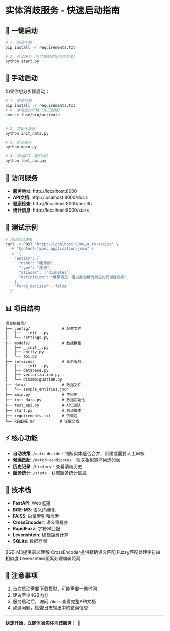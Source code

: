# 实体消歧服务 - 快速启动指南

## 🚀 一键启动

```bash
# 1. 安装依赖
pip install -r requirements.txt

# 2. 启动服务（包含数据初始化和测试）
python start.py
```

## 🎯 手动启动

如果你想分步骤启动：

```bash
# 1. 安装依赖
pip install -r requirements.txt
# 0. 激活虚拟环境（如已创建）
source fuse/bin/activate


# 2. 初始化数据
python init_data.py

# 3. 启动服务
python main.py

# 4. 测试API（新终端）
python test_api.py
```

## 📡 访问服务

- **服务地址**: http://localhost:8000
- **API文档**: http://localhost:8000/docs
- **健康检查**: http://localhost:8000/health
- **统计信息**: http://localhost:8000/stats

## 🧪 测试示例

```bash
# 测试自动决策
curl -X POST "http://localhost:8000/auto-decide" \
  -H "Content-Type: application/json" \
  -d '{
    "entity": {
      "name": "糖尿病",
      "type": "疾病",
      "aliases": ["diabetes"],
      "definition": "糖尿病是一组以高血糖为特征的代谢性疾病"
    },
    "force_decision": false
  }'
```

## 📊 项目结构

```
项目根目录/
├── config/              # 配置文件
│   ├── __init__.py
│   └── settings.py
├── models/              # 数据模型
│   ├── __init__.py
│   ├── entity.py
│   └── api.py
├── services/            # 业务服务
│   ├── __init__.py
│   ├── database.py
│   ├── vectorization.py
│   └── disambiguation.py
├── data/                # 数据文件
│   └── sample_entities.json
├── main.py              # 主应用
├── init_data.py         # 数据初始化
├── test_api.py          # API测试
├── start.py             # 启动脚本
├── requirements.txt     # 依赖包
└── README.md           # 详细文档
```

## ⚡ 核心功能

- **自动决策**: `/auto-decide` - 判断实体是否合并、新建或需要人工审核
- **候选匹配**: `/match-candidates` - 获取相似实体候选列表
- **历史记录**: `/history` - 查看消歧历史
- **服务统计**: `/stats` - 获取服务统计信息

## 🔧 技术栈

- **FastAPI**: Web框架
- **BGE-M3**: 语义向量化
- **FAISS**: 向量索引和检索
- **CrossEncoder**: 语义重排序
- **RapidFuzz**: 字符串匹配
- **Levenshtein**: 编辑距离计算
- **SQLite**: 数据存储

BGE-M3提供语义理解
CrossEncoder提供精确语义匹配
Fuzzy匹配处理字符串相似度
Levenshtein距离处理编辑距离

## 📝 注意事项

1. 首次启动需要下载模型，可能需要一些时间
2. 建议至少4GB内存
3. 服务启动后，访问 `/docs` 查看完整API文档
4. 如遇问题，检查日志输出中的错误信息

---

**快速开始，立即体验实体消歧服务！** 🎉 